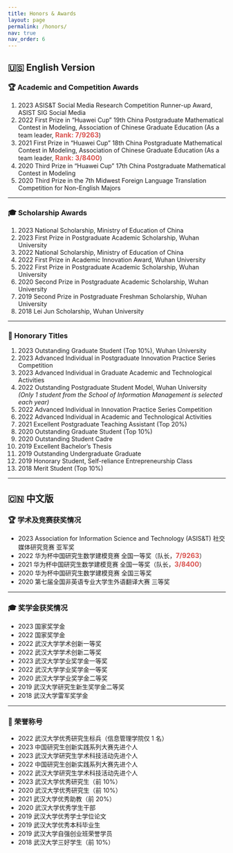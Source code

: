 ```yaml
---
title: Honors & Awards
layout: page
permalink: /honors/
nav: true
nav_order: 6
---
```


## 🇺🇸 English Version

### 🏆 Academic and Competition Awards

1. 2023 ASIS&T Social Media Research Competition Runner-up Award, ASIST SIG Social Media  
2. 2022 First Prize in “Huawei Cup” 19th China Postgraduate Mathematical Contest in Modeling, Association of Chinese Graduate Education (As a team leader, <span style="font-weight: bold; font-size: 1.1em; color: #d9534f;">Rank: 7/9263</span>)  
3. 2021 First Prize in “Huawei Cup” 18th China Postgraduate Mathematical Contest in Modeling, Association of Chinese Graduate Education (As a team leader, <span style="font-weight: bold; font-size: 1.1em; color: #d9534f;">Rank: 3/8400</span>)  
4. 2020 Third Prize in “Huawei Cup” 17th China Postgraduate Mathematical Contest in Modeling  
5. 2020 Third Prize in the 7th Midwest Foreign Language Translation Competition for Non-English Majors

---

### 🎓 Scholarship Awards

1. 2023 National Scholarship, Ministry of Education of China  
2. 2023 First Prize in Postgraduate Academic Scholarship, Wuhan University  
3. 2022 National Scholarship, Ministry of Education of China  
4. 2022 First Prize in Academic Innovation Award, Wuhan University  
5. 2022 First Prize in Postgraduate Academic Scholarship, Wuhan University  
6. 2020 Second Prize in Postgraduate Academic Scholarship, Wuhan University  
7. 2019 Second Prize in Postgraduate Freshman Scholarship, Wuhan University  
8. 2018 Lei Jun Scholarship, Wuhan University

---

### 🏅 Honorary Titles

1. 2023 Outstanding Graduate Student (Top 10%), Wuhan University  
2. 2023 Advanced Individual in Postgraduate Innovation Practice Series Competition  
3. 2023 Advanced Individual in Graduate Academic and Technological Activities  
4. 2022 Outstanding Postgraduate Student Model, Wuhan University  
   *(Only 1 student from the School of Information Management is selected each year)*  
5. 2022 Advanced Individual in Innovation Practice Series Competition  
6. 2022 Advanced Individual in Academic and Technological Activities  
7. 2021 Excellent Postgraduate Teaching Assistant (Top 20%)  
8. 2020 Outstanding Graduate Student (Top 10%)  
9. 2020 Outstanding Student Cadre  
10. 2019 Excellent Bachelor’s Thesis  
11. 2019 Outstanding Undergraduate Graduate  
12. 2019 Honorary Student, Self-reliance Entrepreneurship Class  
13. 2018 Merit Student (Top 10%)

---

## 🇨🇳 中文版

### 🏆 学术及竞赛获奖情况

- 2023 Association for Information Science and Technology (ASIS&T) 社交媒体研究竞赛 亚军奖  
- 2022 华为杯中国研究生数学建模竞赛 全国一等奖（队长，<span style="font-weight: bold; font-size: 1.1em; color: #d9534f;">7/9263</span>）  
- 2021 华为杯中国研究生数学建模竞赛 全国一等奖（队长，<span style="font-weight: bold; font-size: 1.1em; color: #d9534f;">3/8400</span>）  
- 2020 华为杯中国研究生数学建模竞赛 全国三等奖  
- 2020 第七届全国非英语专业大学生外语翻译大赛 三等奖

---

### 🎓 奖学金获奖情况

- 2023 国家奖学金  
- 2022 国家奖学金  
- 2022 武汉大学学术创新一等奖  
- 2022 武汉大学学术创新二等奖  
- 2023 武汉大学学业奖学金一等奖  
- 2022 武汉大学学业奖学金一等奖  
- 2020 武汉大学学业奖学金二等奖  
- 2019 武汉大学研究生新生奖学金二等奖  
- 2018 武汉大学雷军奖学金

---

### 🏅 荣誉称号

- 2022 武汉大学优秀研究生标兵（信息管理学院仅 1 名）  
- 2023 中国研究生创新实践系列大赛先进个人  
- 2023 武汉大学研究生学术科技活动先进个人  
- 2022 中国研究生创新实践系列大赛先进个人  
- 2022 武汉大学研究生学术科技活动先进个人  
- 2023 武汉大学优秀研究生（前 10%）  
- 2020 武汉大学优秀研究生（前 10%）  
- 2021 武汉大学优秀助教（前 20%）  
- 2020 武汉大学优秀学生干部  
- 2019 武汉大学优秀学士学位论文  
- 2019 武汉大学优秀本科毕业生  
- 2019 武汉大学自强创业班荣誉学员  
- 2018 武汉大学三好学生（前 10%）
